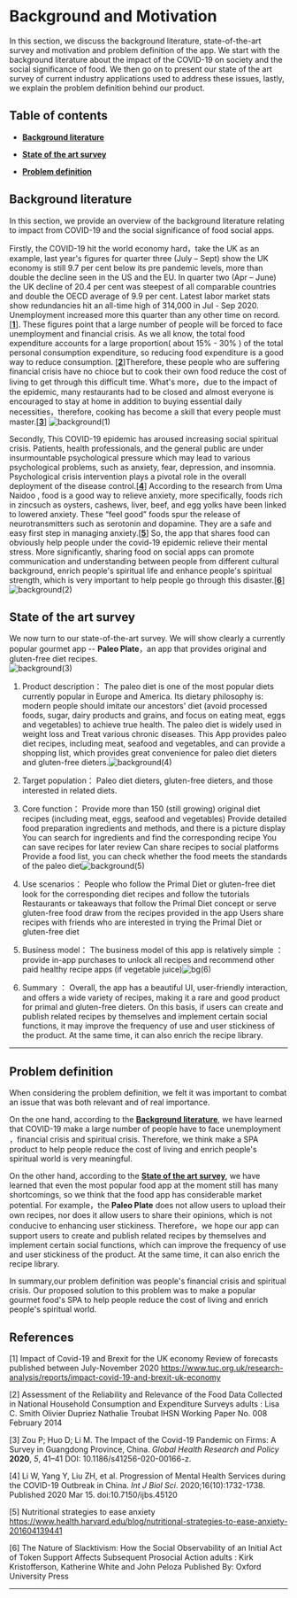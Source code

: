 # Background and Motivation
In this section, we discuss the background literature, state-of-the-art survey and motivation and problem definition of the app. We start with the background literature about the impact of the COVID-19 on society and the social significance of food. We then go on to present our state of the art survey of current industry applications used to address these issues, lastly, we explain the problem definition behind our product.

## Table of contents

* [**Background literature**](#background-literature)

* [**State of the art survey**](#state-of-the-art-survey)

* [**Problem definition**](#problem-definition)



## Background literature

In this section, we provide an overview of the background literature relating to impact from COVID-19 and the social significance of food social apps.

Firstly, the COVID-19 hit the world economy hard，take the UK as an example, last year's figures for quarter three (July – Sept) show the UK economy is still 9.7 per cent below its pre pandemic levels, more than double the decline seen in the US and the EU. In quarter two (Apr – June) the UK decline of 20.4 per cent was steepest of all comparable countries and double the OECD average of 9.9 per cent. Latest labor market stats show redundancies hit an all-time high of 314,000 in Jul - Sep 2020. Unemployment increased more this quarter than any other time on record.[[**1**]](#references). These figures point that a large number of people will be forced to face unemployment and financial crisis. As we all know, the total food expenditure accounts for a large proportion( about 15% - 30% ) of the total personal consumption expenditure,  so reducing food expenditure is a good way to reduce consumption. [[**2**]](#references)Therefore, these people who are suffering financial crisis have no chioce but to cook their own food reduce the cost of living to get through this difficult time. What's more，due to the impact of the epidemic, many restaurants had to be closed and almost everyone is encouraged to stay at home in addition to buying essential daily necessities，therefore, cooking has become a skill that every people must master.[[**3**]](#references)
![background(1)](images/Background_and_Motivation/background(1).jpg)

Secondly, This COVID-19 epidemic has aroused increasing social spiritual crisis. Patients, health professionals, and the general public are under insurmountable psychological pressure which may lead to various psychological problems, such as anxiety, fear, depression, and insomnia. Psychological crisis intervention plays a pivotal role in the overall deployment of the disease control.[[**4**]](#references) According to the research from Uma Naidoo ,  food is a good way to relieve anxiety, more specifically, foods rich in zincsuch as oysters, cashews, liver, beef, and egg yolks have been linked to lowered anxiety. These “feel good” foods spur the release of neurotransmitters such as serotonin and dopamine. They are a safe and easy first step in managing anxiety.[[**5**]](#references) So, the app that shares food can obviously help people under the covid-19 epidemic relieve their mental stress. More significantly, sharing food on social apps can promote communication and understanding between people from different cultural background, enrich people's spiritual life and enhance people's spiritual strength, which is very important to help people go through this disaster.[[**6**]](#references)
![background(2)](image/background(2).jpg)


## State of the art survey

We now turn to our state-of-the-art survey. We will show clearly a currently popular gourmet app -- **Paleo Plate**，an app that provides original and gluten-free diet recipes.                                           
<img src="images/Background_and_Motivation/background(3).jpg" alt="background(3)"  />

 1. Product description：
The paleo diet is one of the most popular diets currently popular in Europe and America. Its dietary philosophy is: modern people should imitate our ancestors' diet (avoid processed foods, sugar, dairy products and grains, and focus on eating meat, eggs and vegetables) to achieve true health. The paleo diet is widely used in weight loss and Treat various chronic diseases. This App provides paleo diet recipes, including meat, seafood and vegetables, and can provide a shopping list, which provides great convenience for paleo diet dieters and gluten-free dieters.![background(4)](images/Background_and_Motivation/background(4).jpg)
 2. Target population：
    Paleo diet dieters, gluten-free dieters, and those interested in related diets.
 3. Core function：
    Provide more than 150 (still growing) original diet recipes (including meat, eggs, seafood and vegetables)
    Provide detailed food preparation ingredients and methods, and there is a picture display
    You can search for ingredients and find the corresponding recipe
    You can save recipes for later review
    Can share recipes to social platforms
    Provide a food list, you can check whether the food meets the standards of the paleo diet![background(5)](images/Background_and_Motivation/background(5).jpg)
 4. Use scenarios：
    People who follow the Primal Diet or gluten-free diet look for the corresponding diet recipes and follow the tutorials
    Restaurants or takeaways that follow the Primal Diet concept or serve gluten-free food draw from the recipes provided in the app
    Users share recipes with friends who are interested in trying the Primal Diet or gluten-free diet
 5. Business model： 
     The business model of this app is relatively simple ： provide in-app purchases to unlock all  recipes and recommend other paid healthy recipe apps (if vegetable juice)![bg(6)](images/Background_and_Motivation/bg(6).jpg)

  6. Summary ：
     Overall, the app has a beautiful UI, user-friendly interaction, and offers a wide variety of recipes, making it a rare and good product for primal and gluten-free dieters. On this basis, if users can create and publish related recipes by themselves and implement certain social functions, it may improve the frequency of use and user stickiness of the product. At the same time, it can also enrich the recipe library. 

---
## Problem definition

When considering the problem definition, we felt it was important to combat an issue that was both relevant and of real importance. 

On the one hand, according to the  [**Background literature**](#background-literature), we have learned that COVID-19 make a large number of people have to face unemployment ，financial crisis and spiritual crisis. Therefore, we think make a SPA product to help people reduce the cost of living and enrich people's spiritual world is very meaningful.

On the other hand, according to the [**State of the art survey**](#state-of-the-art-survey), we have learned that even the most popular food app at the moment still has many shortcomings, so we think that the food app has considerable market potential. For example，the **Paleo Plate** does not allow users to upload their own recipes, nor does it allow users to share their opinions, which is not conducive to enhancing user stickiness. Therefore，we hope our app can support users to create and publish related recipes by themselves and implement certain social functions, which can improve the frequency of use and user stickiness of the product. At the same time, it can also enrich the recipe library. 

In summary,our problem definition was people's financial crisis and spiritual crisis. Our proposed solution to this problem was to make a popular gourmet food's SPA to help people reduce the cost of living and enrich people's spiritual world.


## References

[1] Impact of Covid-19 and Brexit for the UK economy Review of forecasts published between July-November 2020 https://www.tuc.org.uk/research-analysis/reports/impact-covid-19-and-brexit-uk-economy

[2]  Assessment of the Reliability and Relevance of the Food Data Collected in National Household Consumption and Expenditure Surveys adults : Lisa C. Smith Olivier Dupriez Nathalie Troubat IHSN Working Paper No. 008 February 2014

[3] Zou P; Huo D; Li M. The Impact of the Covid-19 Pandemic on Firms: A Survey in Guangdong Province, China. _Global Health Research and Policy_  **2020**, _5_, 41–41 DOI: 10.1186/s41256-020-00166-z.

[4] Li W, Yang Y, Liu ZH, et al. Progression of Mental Health Services during the COVID-19 Outbreak in China. _Int J Biol Sci_. 2020;16(10):1732-1738. Published 2020 Mar 15. doi:10.7150/ijbs.45120 

[5] Nutritional strategies to ease anxiety https://www.health.harvard.edu/blog/nutritional-strategies-to-ease-anxiety-201604139441

[6] The Nature of Slacktivism: How the Social Observability of an Initial Act of Token Support Affects Subsequent Prosocial Action adults : Kirk Kristofferson, Katherine White and John Peloza Published By: Oxford University Press


___